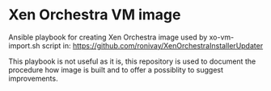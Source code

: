# Xen Orchestra VM image

Ansible playbook for creating Xen Orchestra image used by xo-vm-import.sh script in: https://github.com/ronivay/XenOrchestraInstallerUpdater

This playbook is not useful as it is, this repository is used to document the procedure how image is built and to offer a possiblity to suggest improvements.
